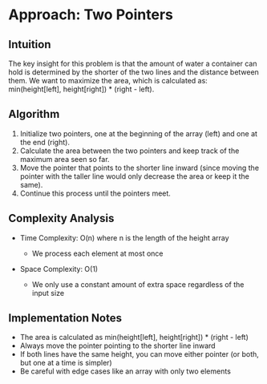 # Approach: Two Pointers

## Intuition
The key insight for this problem is that the amount of water a container can hold is determined by the shorter of the two lines and the distance between them. We want to maximize the area, which is calculated as: min(height[left], height[right]) * (right - left).

## Algorithm
1. Initialize two pointers, one at the beginning of the array (left) and one at the end (right).
2. Calculate the area between the two pointers and keep track of the maximum area seen so far.
3. Move the pointer that points to the shorter line inward (since moving the pointer with the taller line would only decrease the area or keep it the same).
4. Continue this process until the pointers meet.

## Complexity Analysis
- Time Complexity: O(n) where n is the length of the height array
  - We process each element at most once
  
- Space Complexity: O(1)
  - We only use a constant amount of extra space regardless of the input size

## Implementation Notes
- The area is calculated as min(height[left], height[right]) * (right - left)
- Always move the pointer pointing to the shorter line inward
- If both lines have the same height, you can move either pointer (or both, but one at a time is simpler)
- Be careful with edge cases like an array with only two elements
